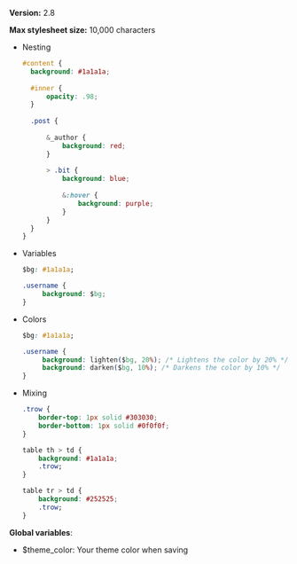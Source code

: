 
**Version:** 2.8

**Max stylesheet size:** 10,000 characters 

* Nesting
  ```CSS
  #content {
  	background: #1a1a1a;
  	
  	#inner {
  		opacity: .98;
  	}
  	
  	.post {
  		
  		&_author {
  			background: red;
  		}
  		
  		> .bit {
  			background: blue;
  			
  			&:hover {
  				background: purple;
  			}
  		}
  	}
  }
  ```

* Variables
  ```CSS
  $bg: #1a1a1a;
  
  .username {
       background: $bg;
  }
  ```

* Colors
  ```CSS
  $bg: #1a1a1a;
  
  .username {
       background: lighten($bg, 20%); /* Lightens the color by 20% */
       background: darken($bg, 10%); /* Darkens the color by 10% */
  }
  ```

* Mixing
  ```CSS
  .trow {
      border-top: 1px solid #303030;
      border-bottom: 1px solid #0f0f0f;
  }
  
  table th > td {
      background: #1a1a1a;
      .trow;
  }
  
  table tr > td {
      background: #252525;
      .trow;
  }
  ```

**Global variables**:
  * $theme_color: Your theme color when saving
